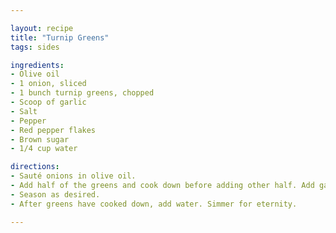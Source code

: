 ```yaml
---

layout: recipe
title: "Turnip Greens"
tags: sides

ingredients:
- Olive oil
- 1 onion, sliced
- 1 bunch turnip greens, chopped
- Scoop of garlic
- Salt
- Pepper
- Red pepper flakes
- Brown sugar
- 1/4 cup water

directions:
- Sauté onions in olive oil.
- Add half of the greens and cook down before adding other half. Add garlic.
- Season as desired.
- After greens have cooked down, add water. Simmer for eternity.

---
```

